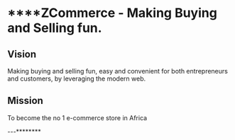 ****ZCommerce - Making Buying and Selling fun.
=======

## Vision
Making buying and selling fun, easy and convenient for both entrepreneurs and customers, by leveraging the modern web.

## Mission
To become the no 1 e-commerce store in Africa 

---********
